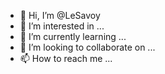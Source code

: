 - 👋 Hi, I’m @LeSavoy
- 👀 I’m interested in ...
- 🌱 I’m currently learning ...
- 💞️ I’m looking to collaborate on ...
- 📫 How to reach me ...

<!---
LeSavoy/LeSavoy is a ✨ special ✨ repository because its `README.md` (this file) appears on your GitHub profile.
You can click the Preview link to take a look at your changes.
--->

